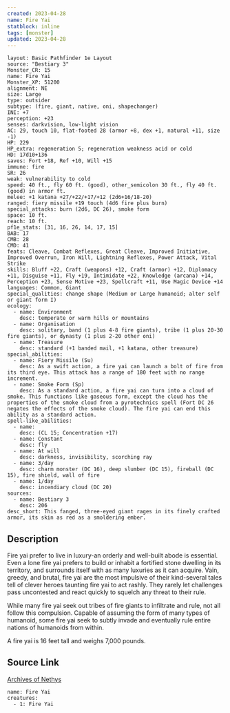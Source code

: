 ```yaml
---
created: 2023-04-28
name: Fire Yai
statblock: inline
tags: [monster]
updated: 2023-04-28
---
```

```statblock
layout: Basic Pathfinder 1e Layout
source: "Bestiary 3"
Monster_CR: 15
name: Fire Yai
Monster_XP: 51200
alignment: NE
size: Large
type: outsider
subtype: (fire, giant, native, oni, shapechanger)
INI: +7
perception: +23
senses: darkvision, low-light vision
AC: 29, touch 10, flat-footed 28 (armor +8, dex +1, natural +11, size -1)
HP: 229
HP_extra: regeneration 5; regeneration weakness acid or cold
HD: 17d10+136
saves: Fort +18, Ref +10, Will +15
immune: fire
SR: 26
weak: vulnerability to cold
speed: 40 ft., fly 60 ft. (good), other_semicolon 30 ft., fly 40 ft. (good) in armor ft.
melee: +1 katana +27/+22/+17/+12 (2d6+16/18-20)
ranged: fiery missile +19 touch (4d6 fire plus burn)
special_attacks: burn (2d6, DC 26), smoke form
space: 10 ft.
reach: 10 ft.
pf1e_stats: [31, 16, 26, 14, 17, 15]
BAB: 17
CMB: 28
CMD: 41
feats: Cleave, Combat Reflexes, Great Cleave, Improved Initiative, Improved Overrun, Iron Will, Lightning Reflexes, Power Attack, Vital Strike
skills: Bluff +22, Craft (weapons) +12, Craft (armor) +12, Diplomacy +11, Disguise +11, Fly +19, Intimidate +22, Knowledge (arcana) +14, Perception +23, Sense Motive +23, Spellcraft +11, Use Magic Device +14
languages: Common, Giant
special_qualities: change shape (Medium or Large humanoid; alter self or giant form I)
ecology:
  - name: Environment
    desc: temperate or warm hills or mountains
  - name: Organisation
    desc: solitary, band (1 plus 4-8 fire giants), tribe (1 plus 20-30 fire giants), or dynasty (1 plus 2-20 other oni)
  - name: Treasure
    desc: standard (+1 banded mail, +1 katana, other treasure)
special_abilities:
  - name: Fiery Missile (Su)
    desc: As a swift action, a fire yai can launch a bolt of fire from its third eye. This attack has a range of 180 feet with no range increment.
  - name: Smoke Form (Sp)
    desc: As a standard action, a fire yai can turn into a cloud of smoke. This functions like gaseous form, except the cloud has the properties of the smoke cloud from a pyrotechnics spell (Fort DC 26 negates the effects of the smoke cloud). The fire yai can end this ability as a standard action.
spell-like_abilities:
  - name:
    desc: (CL 15; Concentration +17)
  - name: Constant
    desc: fly
  - name: At will
    desc: darkness, invisibility, scorching ray
  - name: 3/day
    desc: charm monster (DC 16), deep slumber (DC 15), fireball (DC 15), fire shield, wall of fire
  - name: 1/day
    desc: incendiary cloud (DC 20)
sources:
  - name: Bestiary 3
    desc: 206
desc_short: This fanged, three-eyed giant rages in its finely crafted armor, its skin as red as a smoldering ember.
```
## Description
Fire yai prefer to live in luxury-an orderly and well-built abode is essential. Even a lone fire yai prefers to build or inhabit a fortified stone dwelling in its territory, and surrounds itself with as many luxuries as it can acquire. Vain, greedy, and brutal, fire yai are the most impulsive of their kind-several tales tell of clever heroes taunting fire yai to act rashly. They rarely let challenges pass uncontested and react quickly to squelch any threat to their rule.

While many fire yai seek out tribes of fire giants to infiltrate and rule, not all follow this compulsion. Capable of assuming the form of many types of humanoid, some fire yai seek to subtly invade and eventually rule entire nations of humanoids from within.

A fire yai is 16 feet tall and weighs 7,000 pounds.
## Source Link
[Archives of Nethys](https://aonprd.com/MonsterDisplay.aspx?ItemName=Fire%20Yai)
```encounter-table
name: Fire Yai
creatures:
  - 1: Fire Yai
```
